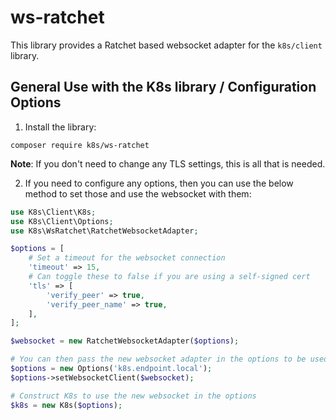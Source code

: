 # ws-ratchet

This library provides a Ratchet based websocket adapter for the `k8s/client` library.

## General Use with the K8s library / Configuration Options

1. Install the library:

`composer require k8s/ws-ratchet`

**Note**: If you don't need to change any TLS settings, this is all that is needed.

2. If you need to configure any options, then you can use the below method to set those and use the websocket with them:

```php
use K8s\Client\K8s;
use K8s\Client\Options;
use K8s\WsRatchet\RatchetWebsocketAdapter;

$options = [
    # Set a timeout for the websocket connection
    'timeout' => 15,
    # Can toggle these to false if you are using a self-signed cert
    'tls' => [
        'verify_peer' => true,
        'verify_peer_name' => true,
    ],
];

$websocket = new RatchetWebsocketAdapter($options);

# You can then pass the new websocket adapter in the options to be used
$options = new Options('k8s.endpoint.local');
$options->setWebsocketClient($websocket);

# Construct K8s to use the new websocket in the options
$k8s = new K8s($options);
```
